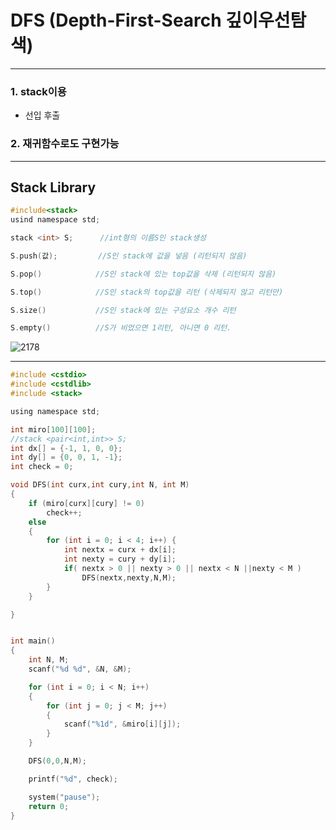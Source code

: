 # DFS (Depth-First-Search  깊이우선탐색)
-----------------------------------------------------------------------------------------------------------------------------

### 1. stack이용

- 선입 후출 

### 2. 재귀함수로도 구현가능 

-----------------------------------------------------------------------------------------------------------------------------

## Stack Library
	
```c 
#include<stack>
usind namespace std;

stack <int> S;      //int형의 이름S인 stack생성

S.push(값);         //S인 stack에 값을 넣음 (리턴되지 않음)

S.pop()            //S인 stack에 있는 top값을 삭제 (리턴되지 않음)

S.top()            //S인 stack의 top값을 리턴 (삭제되지 않고 리턴만)

S.size()           //S인 stack에 있는 구성요소 개수 리턴

S.empty()          //S가 비었으면 1리턴, 아니면 0 리턴.


```

	
	


![2178](https://user-images.githubusercontent.com/29946480/51797612-e1565800-2249-11e9-9881-c0d5b151bdc6.JPG)

-----------------------------------------------------------------------------------------------------------------------------
```c
#include <cstdio>
#include <cstdlib>
#include <stack>

using namespace std;

int miro[100][100];
//stack <pair<int,int>> S;
int dx[] = {-1, 1, 0, 0};
int dy[] = {0, 0, 1, -1};
int check = 0;

void DFS(int curx,int cury,int N, int M)
{
	if (miro[curx][cury] != 0)
		check++;
	else
	{
		for (int i = 0; i < 4; i++) {
			int nextx = curx + dx[i];
			int nexty = cury + dy[i];
			if( nextx > 0 || nexty > 0 || nextx < N ||nexty < M )
				DFS(nextx,nexty,N,M);
		}
	}

}


int main()
{
	int N, M;
	scanf("%d %d", &N, &M);

	for (int i = 0; i < N; i++)
	{
		for (int j = 0; j < M; j++)
		{
			scanf("%1d", &miro[i][j]);
		}
	}

	DFS(0,0,N,M);

	printf("%d", check);

	system("pause");
	return 0;
}
```
